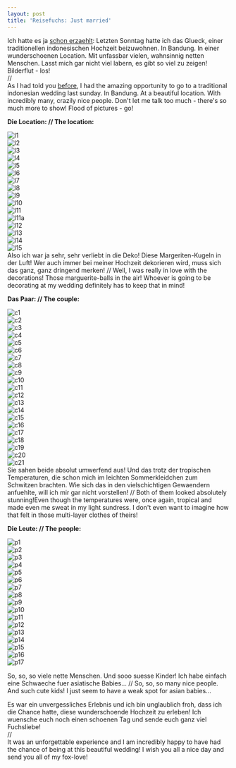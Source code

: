 ```yaml
---
layout: post
title: 'Reisefuchs: Just married'
---
```


Ich hatte es ja [schon erzaehlt](http://fuchsgehtum.de/angemessen-angezogen-adequately-dressed/): Letzten Sonntag hatte ich das Glueck, einer traditionellen indonesischen Hochzeit beizuwohnen. In Bandung. In einer wunderschoenen Location. Mit unfassbar vielen, wahnsinnig netten Menschen. Lasst mich gar nicht viel labern, es gibt so viel zu zeigen! Bilderflut - los!  
//  
As I had told you [before](http://fuchsgehtum.de/angemessen-angezogen-adequately-dressed/), I had the amazing opportunity to go to a traditional indonesian wedding last sunday. In Bandung. At a beautiful location. With incredibly many, crazily nice people. Don't let me talk too much - there's so much more to show! Flood of pictures - go!  

**Die Location: // The location:**  

![l1](https://farm3.staticflickr.com/2930/14316592479_e21971dfa8_c.jpg)  
![l2](https://farm4.staticflickr.com/3842/14316472609_ee5287522d_c.jpg)  
![l3](https://farm4.staticflickr.com/3892/14503197235_9d7ffdbcbd_c.jpg)   
![l4](https://farm6.staticflickr.com/5273/14523190193_5a5e86e74d_c.jpg)  
![l5](https://farm3.staticflickr.com/2895/14316644419_5c50d16031_c.jpg)  
![l6](https://farm6.staticflickr.com/5545/14499692961_089d465e4e_c.jpg)  
![l7](https://farm3.staticflickr.com/2912/14500058311_e89bf255a5_c.jpg)   
![l8](https://farm6.staticflickr.com/5078/14501946954_a314f7bfd9_c.jpg)  
![l9](https://farm4.staticflickr.com/3923/14499697051_69f47879a1_c.jpg)  
![l10](https://farm3.staticflickr.com/2936/14502105372_89136b39c7_c.jpg)  
![l11](https://farm6.staticflickr.com/5198/14316674089_fd914a893f_c.jpg)  
![l11a](https://farm4.staticflickr.com/3864/14316633208_4fae12821b_c.jpg)  
![l12](https://farm6.staticflickr.com/5472/14501968854_593153a876_c.jpg)  
![l13](https://farm6.staticflickr.com/5118/14503416895_e263ff00ab_c.jpg)  
![l14](https://farm6.staticflickr.com/5547/14523556033_631e04a6a6_c.jpg)  
![l15](https://farm3.staticflickr.com/2919/14316965907_9574c07e4f_c.jpg)  
Also ich war ja sehr, sehr verliebt in die Deko! Diese Margeriten-Kugeln in der Luft! Wer auch immer bei meiner Hochzeit dekorieren wird, muss sich das ganz, ganz dringend merken! // Well, I was really in love with the decorations! Those marguerite-balls in the air! Whoever is going to be decorating at my wedding definitely has to keep that in mind!  

**Das Paar: // The couple:**  

![c1](https://farm4.staticflickr.com/3892/14503067925_2c30391fe6_c.jpg)  
![c2](https://farm4.staticflickr.com/3858/14316747060_052c7a6d83_c.jpg)  
![c3](https://farm3.staticflickr.com/2924/14480208956_f88e219cba_c.jpg)  
![c4](https://farm6.staticflickr.com/5472/14499729731_4f28c45eee_c.jpg)  
![c5](https://farm4.staticflickr.com/3913/14501965382_5eba0de8c2_c.jpg)  
![c6](https://farm6.staticflickr.com/5521/14501974262_ea9f2b913a_c.jpg)  
![c7](https://farm3.staticflickr.com/2913/14316875557_eb1c317e2b_c.jpg)  
![c8](https://farm6.staticflickr.com/5194/14503127445_a60ca433f2_c.jpg)  
![c9](https://farm6.staticflickr.com/5153/14480044396_535e81c4e2_c.jpg)  
![c10](https://farm3.staticflickr.com/2935/14316638840_19d83c809d_c.jpg)  
![c11](https://farm3.staticflickr.com/2919/14503312205_050c586b9b_c.jpg)  
![c12](https://farm6.staticflickr.com/5113/14523247673_1120ae2f09_c.jpg)  
![c13](https://farm4.staticflickr.com/3902/14501993714_26654809c1_c.jpg)  
![c14](https://farm4.staticflickr.com/3863/14499941061_aaff35e884_c.jpg)  
![c15](https://farm4.staticflickr.com/3910/14480250386_d9a9e8e455_c.jpg)  
![c16](https://farm6.staticflickr.com/5474/14499753691_087c913a93_c.jpg)  
![c17](https://farm4.staticflickr.com/3879/14316759598_2f786cc53e_c.jpg)  
![c18](https://farm4.staticflickr.com/3888/14316912137_53f7cfa8e9_c.jpg)  
![c19](https://farm4.staticflickr.com/3892/14503388725_d45f03dfd9_c.jpg)  
![c20](https://farm4.staticflickr.com/3855/14499982321_55de60791b_c.jpg)  
![c21](https://farm4.staticflickr.com/3875/14499959221_a908c9309e_c.jpg)  
Sie sahen beide absolut umwerfend aus! Und das trotz der tropischen Temperaturen, die schon mich im leichten Sommerkleidchen zum Schwitzen brachten. Wie sich das in den vielschichtigen Gewaendern anfuehlte, will ich mir gar nicht vorstellen! // Both of them looked absolutely stunning!Even though the temperatures were, once again, tropical and made even me sweat in my light sundress. I don't even want to imagine how that felt in those multi-layer clothes of theirs!   

**Die Leute: // The people:**  

![p1](https://farm4.staticflickr.com/3857/14503108625_62a27100dd_c.jpg)  
![p2](https://farm4.staticflickr.com/3859/14316463440_66d6b76a1a_c.jpg)  
![p3](https://farm3.staticflickr.com/2913/14499789791_a2704e16e2_c.jpg)  
![p4](https://farm4.staticflickr.com/3889/14500041001_0a196f1ce8_c.jpg)  
![p5](https://farm4.staticflickr.com/3853/14503192625_0778424dba_c.jpg)  
![p6](https://farm6.staticflickr.com/5518/14502097252_bb1b3d1d9f_c.jpg)  
![p7](https://farm3.staticflickr.com/2933/14503339355_b894954066_c.jpg)  
![p8](https://farm3.staticflickr.com/2910/14503384885_7c2c46b13e_c.jpg)  
![p9](https://farm3.staticflickr.com/2915/14316656588_272c6b65f8_c.jpg)  
![p10](https://farm4.staticflickr.com/3915/14502240342_e3887055ae_c.jpg)  
![p11](https://farm3.staticflickr.com/2920/14503097115_eb34d514da_c.jpg)  
![p12](https://farm6.staticflickr.com/5531/14523546933_554c6a2a6a_c.jpg)  
![p13](https://farm6.staticflickr.com/5545/14480320086_13e2a4c89e_c.jpg)  
![p14](https://farm4.staticflickr.com/3902/14501931424_aca3197d42_c.jpg)  
![p15](https://farm4.staticflickr.com/3881/14501973724_5f6f58beb4_c.jpg)  
![p16](https://farm4.staticflickr.com/3902/14479962316_7499e8e7c7_c.jpg)  
![p17](https://farm6.staticflickr.com/5498/14503102105_6e8d6d393f_c.jpg)  

So, so, so viele nette Menschen. Und sooo suesse Kinder! Ich habe einfach eine Schwaeche fuer asiatische Babies... // So, so, so many nice people. And such cute kids! I just seem to have a weak spot for asian babies...  

Es war ein unvergessliches Erlebnis und ich bin unglaublich froh, dass ich die Chance hatte, diese wunderschoende Hochzeit zu erleben! Ich wuensche euch noch einen schoenen Tag und sende euch ganz viel Fuchsliebe!  
//  
It was an unforgettable experience and I am incredibly happy to have had the chance of being at this beautiful wedding! I wish you all a nice day and send you all of my fox-love!



